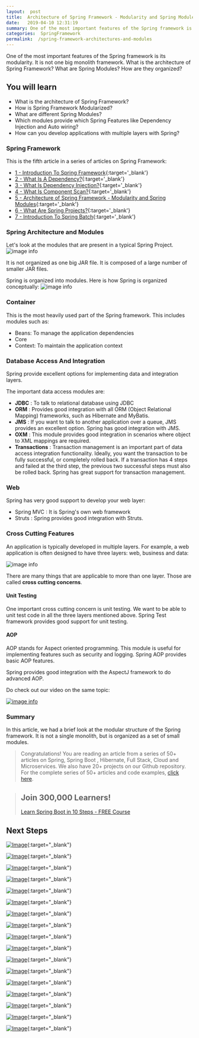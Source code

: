 ```yaml
---
layout:  post
title:  Architecture of Spring Framework - Modularity and Spring Modules
date:   2019-04-10 12:31:19
summary: One of the most important features of the Spring framework is its modularity. It is not one big monolith framework. What are Spring Modules? How are they organized? What is the architecture of Spring Framework?
categories:  SpringFramework
permalink:  /spring-framework-architectures-and-modules
---
```


One of the most important features of the Spring framework is its modularity. It is not one big monolith framework. What is the architecture of Spring Framework? What are Spring Modules? How are they organized?
 
## You will learn
- What is the architecture of Spring Framework?
- How is Spring Framework Modularized?
- What are different Spring Modules?
- Which modules provide which Spring Features like Dependency Injection and Auto wiring?
- How can you develop applications with multiple layers with Spring?

### Spring Framework

This is the fifth article in a series of articles on Spring Framework:

- [1 - Introduction To Spring Framework](/introduction-to-the-spring-framework){:target='_blank'}
- [2 - What Is A Dependency?](/spring-framework-what-is-a-dependency){:target='_blank'}
- [3 - What Is Dependency Injection?](/spring-framework-dependency-injection-inversion-of-control){:target='_blank'}
- [4 - What Is Component Scan?](/spring-and-spring-boot-what-is-component-scan){:target='_blank'}
- [5 - Architecture of Spring Framework - Modularity and Spring Modules](/spring-framework-architectures-and-modules){:target='_blank'}
- [6 - What Are Spring Projects?](/spring-projects-with-examples){:target='_blank'}
- [7 - Introduction To Spring Batch](/spring-basics-introduction-to-spring-batch){:target='_blank'}


### Spring Architecture and Modules

Let's look at the modules that are present in a typical Spring Project.
![image info](images/Capture-095-02.png)

It is not organized as one big JAR file. It is composed of a large number of smaller JAR files. 

Spring is organized into modules. Here is how Spring is organized conceptually:
![image info](images/Capture-095-03.png)

### Container

This is the most heavily used part of the Spring framework. This includes modules such as:
* Beans: To manage the application dependencies
* Core
* Context: To maintain the application context

### Database Access And Integration

Spring provide excellent options for implementing data and integration layers. 

The important data access modules are:
* **JDBC** : To talk to relational database using JDBC
* **ORM** : Provides good integration with all ORM (Object Relational Mapping) frameworks, such as Hibernate and MyBatis. 
* **JMS** : If you want to talk to another application over a queue, JMS provides an excellent option. Spring has good integration with JMS. 
* **OXM** : This module provides good integration in scenarios where object to XML mappings are required.
* **Transactions** : Transaction management is an important part of data access integration functionality. Ideally, you want the transaction to be fully successful, or completely rolled back. If a transaction has 4 steps and failed at the third step, the previous two successful steps must also be rolled back. Spring has great support for transaction management.

### Web

Spring has very good support to develop your web layer: 
* Spring MVC : It is Spring's own web framework
* Struts : Spring provides good integration with Struts. 

### Cross Cutting Features

An application is typically developed in multiple layers. For example, a web application is often designed to have three layers: web, business and data:

![image info](images/Capture-095-04.png)

There are many things that are applicable to more than one layer. Those are called **cross cutting concerns**. 

#### Unit Testing

One important cross cutting concern is unit testing. We want to be able to unit test code in all the three layers mentioned above. Spring Test framework provides good support for unit testing.

#### AOP

AOP stands for Aspect oriented programming. This module is useful for implementing features such as security and logging. Spring AOP provides basic AOP features.

Spring provides good integration with the AspectJ framework to do advanced AOP.  

Do check out our video on the same topic:

[![image info](images/Capture-095-01.png)](https://www.youtube.com/watch?v=Lbz7yGXe_EM)

### Summary

In this article, we had a brief look at the modular structure of the Spring framework. It is not a single monolith, but is organized as a set of small modules.

> Congratulations! You are reading an article from a series of 50+ articles on Spring, Spring Boot , Hibernate, Full Stack, Cloud and Microservices. We also have 20+ projects on our Github repository. For the complete series of 50+ articles and code examples, [click here](https://www.springboottutorial.com/tags/#SpringBoot).

<blockquote>
	<H2>Join 300,000 Learners!</H2>
	<p><a href="https://courses.in28minutes.com/p/spring-boot-for-beginners-in-10-steps" target="_blank">Learn Spring Boot in 10 Steps - FREE Course</a></p>
</blockquote>


## Next Steps

[![Image](/images/Course-Go-Full-Stack-With-Spring-Boot-and-React.png "Go Full Stack with Spring Boot and React")](https://www.udemy.com/course/full-stack-application-with-spring-boot-and-react/?couponCode=OCTOBER-2019){:target="_blank"}

[![Image](/images/Course-Go-Full-Stack-With-SpringBoot-And-Angular.png "Go Full Stack with Spring Boot and Angular")](https://www.udemy.com/course/full-stack-application-development-with-spring-boot-and-angular/?couponCode=OCTOBER-2019){:target="_blank"}

[![Image](/images/Course-KubernetesCrashCourse.png "Kubernetes Crash Course for Java Spring Boot Developers")](https://www.udemy.com/course/kubernetes-crash-course-for-java-developers/?couponCode=OCTOBER-2019){:target="_blank"}

[![Image](/images/Course-KubernetesCrashCourse.png "Kubernetes Crash Course for Java Spring Boot Developers")](https://www.udemy.com/course/kubernetes-crash-course-for-java-developers/?couponCode=OCTOBER-2019){:target="_blank"}

[![Image](/images/Course-DockerCrashCourseForJavaSpringBootDevelopers.png "Docker Crash Course for Java Spring Boot Developers")](https://www.udemy.com/course/docker-course-with-java-and-spring-boot-for-beginners/?couponCode=OCTOBER-2019){:target="_blank"}

[![Image](/images/Course-Deploy-SpringBoot-To-Azure-Web-Apps.png "Azure Crash Course for Java Spring Boot Developers")](https://www.udemy.com/course/deploy-spring-boot-to-azure/?couponCode=OCTOBER-2019){:target="_blank"}

[![Image](/images/Course-Deploy-SpringBoot-To-Azure-Web-Apps.png "Azure Crash Course for Java Spring Boot Developers")](https://www.udemy.com/course/deploy-spring-boot-to-azure/?couponCode=OCTOBER-2019){:target="_blank"}

[![Image](/images/Course-Master-Microservices-with-Spring-Boot-and-Spring-Cloud.png "Master Microservices with Spring Boot and Spring Cloud")](https://www.udemy.com/course/microservices-with-spring-boot-and-spring-cloud/?couponCode=OCTOBER-2019){:target="_blank"}

[![Image](/images/Course-pivotal-cloud-foundry-pcf-deploying-spring-boot-apps.png "Deploying Spring Boot Microservices to Pivotal Cloud Foundry (PCF)")](https://www.udemy.com/course/learn-pivotal-cloud-foundry-pcf-deploying-spring-boot-apps/?couponCode=OCTOBER-2019){:target="_blank"}

[![Image](/images/Course-Deploy-Java-Spring-Boot-Microservices-To-ECS.png "Deploying Spring Boot Microservices to AWS using ECS and AWS Fargate")](https://www.udemy.com/course/deploy-spring-microservices-to-aws-with-ecs-and-aws-fargate/?couponCode=OCTOBER-2019){:target="_blank"}

[![Image](/images/Course-Deploy-Java-Spring-Boot-Apps-To-AWS.png "Deploying Spring Boot Apps to AWS using Elastic Beanstalk")](https://www.udemy.com/course/deploy-java-spring-boot-to-aws-amazon-web-service/?couponCode=OCTOBER-2019){:target="_blank"}


[![Image](/images/Course-Master-Java-Web-Services-and-REST-API-with-Spring-Boot.png "Master Java Web Services and REST API with Spring Boot")](https://www.udemy.com/course/spring-web-services-tutorial/?couponCode=OCTOBER-2019){:target="_blank"}

[![Image](/images/Course-Spring-Framework-Interview-Guide-200-Questions-Answers.png "Spring Framework Interview Guide - 200+ Questions & Answers")](https://www.udemy.com/course/spring-interview-questions-and-answers/?couponCode=OCTOBER-2019){:target="_blank"}

[![Image](/images/Course-Learn-Spring-Boot-in-100-Steps---Beginner-to-Expert.png "Learn Spring Boot in 100 Steps - Beginner to Expert")](https://www.udemy.com/course/spring-boot-tutorial-for-beginners/?couponCode=OCTOBER-2019){:target="_blank"}

[![Image](/images/Course-Spring-Framework-Master-Class---Beginner-to-Expert.png "Spring Master Class - Beginner to Expert")](https://www.udemy.com/course/spring-tutorial-for-beginners/?couponCode=OCTOBER-2019){:target="_blank"}

[![Image](/images/Course-Master-Hibernate-and-JPA-with-Spring-Boot-in-100-Steps.png "Master Hibernate and JPA with Spring Boot in 100 Steps")](https://www.udemy.com/course/hibernate-jpa-tutorial-for-beginners-in-100-steps/?couponCode=OCTOBER-2019){:target="_blank"}

[![Image](/images/Course-Master-Java-Unit-Testing-with-Spring-Boot-Mockito.png "Master Java Unit Testing with Spring Boot & Mockito")](https://www.udemy.com/course/learn-unit-testing-with-spring-boot/?couponCode=OCTOBER-2019){:target="_blank"}

